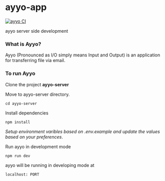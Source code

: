 # ayyo-app
[![ayyo CI](https://github.com/iathul/ayyo-app/actions/workflows/node.js.yml/badge.svg)](https://github.com/iathul/ayyo-app/actions/workflows/node.js.yml)

ayyo server side development

### What is Ayyo?
<p>
Ayyo (Pronounced as I/O simply means Input and Output) is an application for transferring file via email.
</p>

### To run Ayyo
<p> Clone the project  <strong> ayyo-server </strong> </P> 
Move to ayyo-server directory.

```
cd ayyo-server

``` 
Install dependencies

```
npm install

```

*Setup environment varibles based on .env.example and update the values based on your preferences*.


Run ayyo in development mode

```
npm run dev

```
ayyo will be running in developing mode at 

```
localhost: PORT 

```




